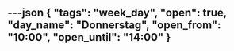 ---json
{
"tags": "week_day",
  "open": true,
  "day_name": "Donnerstag",
  "open_from": "10:00",
  "open_until": "14:00"
}
---

